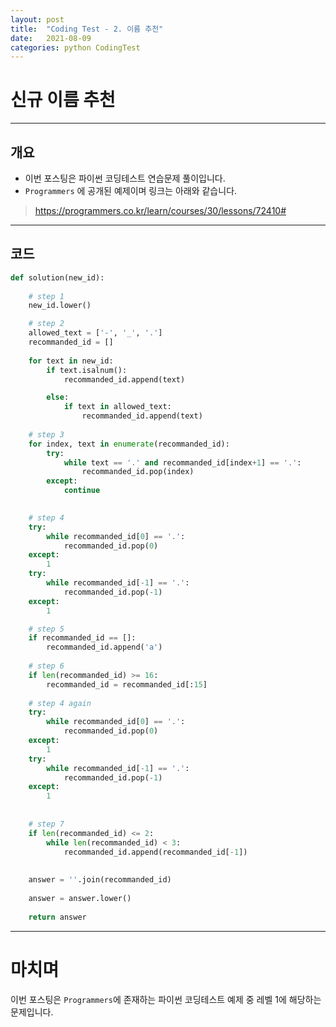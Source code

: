 ```yaml
---
layout: post
title:  "Coding Test - 2. 이름 추천"
date:   2021-08-09
categories: python CodingTest
---
```

# 신규 이름 추천
---

## 개요

* 이번 포스팅은 파이썬 코딩테스트 연습문제 풀이입니다.
* `Programmers` 에 공개된 예제이며 링크는 아래와 같습니다.

> <https://programmers.co.kr/learn/courses/30/lessons/72410#>
    
---
    
## 코드

```python
def solution(new_id):
    
    # step 1
    new_id.lower()

    # step 2
    allowed_text = ['-', '_', '.']
    recommanded_id = []
    
    for text in new_id:
        if text.isalnum():
            recommanded_id.append(text)

        else:
            if text in allowed_text:
                recommanded_id.append(text)
    
    # step 3
    for index, text in enumerate(recommanded_id):
        try:
            while text == '.' and recommanded_id[index+1] == '.':
                recommanded_id.pop(index)
        except:
            continue

            
    # step 4
    try:
        while recommanded_id[0] == '.':
            recommanded_id.pop(0)
    except:
        1
    try:
        while recommanded_id[-1] == '.':
            recommanded_id.pop(-1)
    except:
        1

    # step 5
    if recommanded_id == []:
        recommanded_id.append('a')
    
    # step 6
    if len(recommanded_id) >= 16:
        recommanded_id = recommanded_id[:15]
    
    # step 4 again
    try:
        while recommanded_id[0] == '.':
            recommanded_id.pop(0)
    except:
        1
    try:
        while recommanded_id[-1] == '.':
            recommanded_id.pop(-1)
    except:
        1
  
        
    # step 7
    if len(recommanded_id) <= 2:
        while len(recommanded_id) < 3:
            recommanded_id.append(recommanded_id[-1])
            
    
    answer = ''.join(recommanded_id)
    
    answer = answer.lower()
    
    return answer
```

---
# 마치며
이번 포스팅은 `Programmers`에 존재하는 파이썬 코딩테스트 예제 중 레벨 1에 해당하는 문제입니다. 